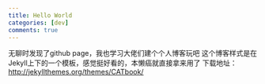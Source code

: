 ```yaml
---
title: Hello World
categories: [dev]
comments: true
---
```


无聊时发现了github page，我也学习大佬们建个个人博客玩吧
这个博客样式是在Jekyll上下的一个模板，感觉挺好看的，本懒癌就直接拿来用了
下载地址：http://jekyllthemes.org/themes/CATbook/